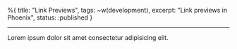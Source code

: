 %{
  title: "Link Previews",
  tags: ~w(development),
  excerpt: "Link previews in Phoenix",
  status: :published
}

---

Lorem ipsum dolor sit amet consectetur adipisicing elit.
